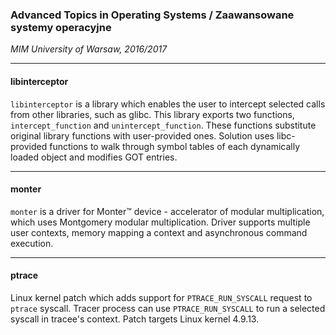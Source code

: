 ### Advanced Topics in Operating Systems / Zaawansowane systemy operacyjne

_MIM University of Warsaw, 2016/2017_

-----

#### libinterceptor

`libinterceptor` is a library which enables the user to intercept selected calls from other libraries, such as glibc.
This library exports two functions, `intercept_function` and `unintercept_function`.
These functions substitute original library functions with user-provided ones.
Solution uses libc-provided functions to walk through symbol tables of each dynamically loaded object and modifies GOT entries.

-----

#### monter

`monter` is a driver for Monter&trade; device - accelerator of modular multiplication, which uses Montgomery modular multiplication.
Driver supports multiple user contexts, memory mapping a context and asynchronous command execution.

-----

#### ptrace

Linux kernel patch which adds support for `PTRACE_RUN_SYSCALL` request to `ptrace` syscall.
Tracer process can use `PTRACE_RUN_SYSCALL` to run a selected syscall in tracee's context.
Patch targets Linux kernel 4.9.13.
